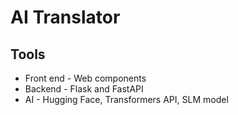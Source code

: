 # AI Translator

## Tools
- Front end - Web components
- Backend - Flask and FastAPI
- AI - Hugging Face, Transformers API, SLM model

